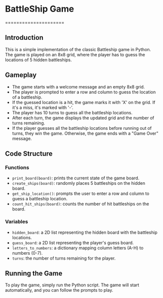 # BattleShip Game
=====================

## Introduction
This is a simple implementation of the classic Battleship game in Python. The game is played on an 8x8 grid, where the player has to guess the locations of 5 hidden battleships.

## Gameplay
* The game starts with a welcome message and an empty 8x8 grid.
* The player is prompted to enter a row and column to guess the location of a battleship.
* If the guessed location is a hit, the game marks it with 'X' on the grid. If it's a miss, it's marked with '-'.
* The player has 10 turns to guess all the battleship locations.
* After each turn, the game displays the updated grid and the number of turns remaining.
* If the player guesses all the battleship locations before running out of turns, they win the game. Otherwise, the game ends with a "Game Over" message.

## Code Structure
### Functions
* `print_board(board)`: prints the current state of the game board.
* `create_ships(board)`: randomly places 5 battleships on the hidden board.
* `get_ship_location()`: prompts the user to enter a row and column to guess a battleship location.
* `count_hit_ships(board)`: counts the number of hit battleships on the board.

### Variables
* `hidden_board`: a 2D list representing the hidden board with the battleship locations.
* `guess_board`: a 2D list representing the player's guess board.
* `letters_to_numbers`: a dictionary mapping column letters (A-H) to numbers (0-7).
* `turns`: the number of turns remaining for the player.

## Running the Game
To play the game, simply run the Python script. The game will start automatically, and you can follow the prompts to play.
